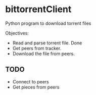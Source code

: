 # bittorrentClient
Python program to download torrent files

Objectives:
  - Read and parse torrent file. Done
  - Get peers from tracker.
  - Download the file from peers.

 ## TODO
  - Connect to peers
  - Get pieces from peers
